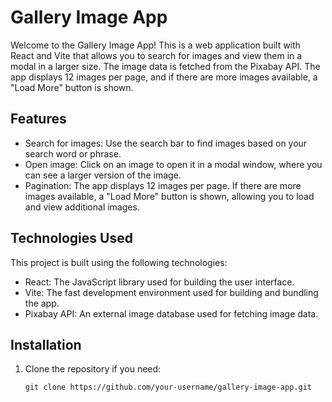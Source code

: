 # Gallery Image App

Welcome to the Gallery Image App! This is a web application built with React and Vite that allows you to search for images and view them in a modal in a larger size. The image data is fetched from the Pixabay API. The app displays 12 images per page, and if there are more images available, a "Load More" button is shown.

## Features

- Search for images: Use the search bar to find images based on your search word or phrase.
- Open image: Click on an image to open it in a modal window, where you can see a larger version of the image.
- Pagination: The app displays 12 images per page. If there are more images available, a "Load More" button is shown, allowing you to load and view additional images.

## Technologies Used

This project is built using the following technologies:

- React: The JavaScript library used for building the user interface.
- Vite: The fast development environment used for building and bundling the app.
- Pixabay API: An external image database used for fetching image data.

## Installation

1. Clone the repository if you need:

   ```shell
   git clone https://github.com/your-username/gallery-image-app.git
   ```
